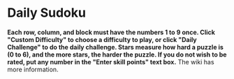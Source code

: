 # Daily Sudoku
**Each row, column, and block must have the numbers 1 to 9 once. Click "Custom Difficulty" to choose a difficulty to play, or click "Daily Challenge" to do the daily challenge. Stars measure how hard a puzzle is (0 to 6), and the more stars, the harder the puzzle. If you do not wish to be rated, put any number in the "Enter skill points" text box.**
The wiki has more information.
